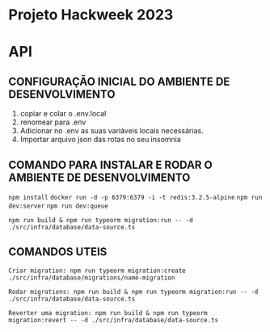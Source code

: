 # Projeto Hackweek 2023

# API
## CONFIGURAÇÃO INICIAL DO AMBIENTE DE DESENVOLVIMENTO

1) copiar e colar o .env.local
2) renomear para .env
3) Adicionar no .env as suas variáveis locais necessárias.
4) Importar arquivo json das rotas no seu insomnia

## COMANDO PARA INSTALAR E RODAR O AMBIENTE DE DESENVOLVIMENTO

```npm install```
```docker run -d -p 6379:6379 -i -t redis:3.2.5-alpine```
```npm run dev:server```
```npm run dev:queue```

```npm run build & npm run typeorm migration:run -- -d ./src/infra/database/data-source.ts```

## COMANDOS UTEIS 

```Criar migration: npm run typeorm migration:create ./src/infra/database/migrations/name-migration```

```Rodar migrations: npm run build & npm run typeorm migration:run -- -d ./src/infra/database/data-source.ts```

```Reverter uma migration: npm run build & npm run typeorm migration:revert -- -d ./src/infra/database/data-source.ts```
